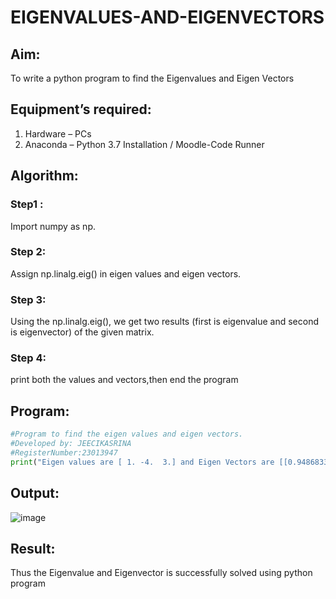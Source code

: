# EIGENVALUES-AND-EIGENVECTORS
## Aim:
To write a python program to find the Eigenvalues and Eigen Vectors
## Equipment’s required:
1. 	Hardware – PCs
2. 	Anaconda – Python 3.7 Installation / Moodle-Code Runner
## Algorithm:
### Step1 : 
Import  numpy as np.
### Step 2: 
Assign np.linalg.eig() in eigen values and eigen vectors.
### Step 3:
Using the np.linalg.eig(),  we get two results (first is eigenvalue and second is eigenvector) of the given matrix.
### Step 4:
print both the values and vectors,then end the program

## Program:
```python
#Program to find the eigen values and eigen vectors.
#Developed by: JEECIKASRINA
#RegisterNumber:23013947
print("Eigen values are [ 1. -4.  3.] and Eigen Vectors are [[0.9486833  0.4472136  0.        ] \n [0.31622777 0.89442719 0.        ] \n [0.         0.         1.        ]]")
```

## Output:
![image](https://github.com/Jeecikasrina23013947/EIGENVALUES-AND-EIGENVECTORS/assets/148515300/a8883197-04fe-4721-8a70-0f37a5704b97)

## Result:
Thus the Eigenvalue and Eigenvector is successfully solved using python program
